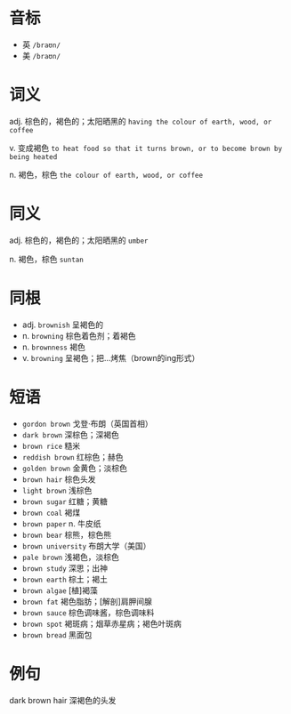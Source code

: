# 音标

- 英 `/braʊn/`
- 美 `/braʊn/`

# 词义

adj. 棕色的，褐色的；太阳晒黑的
`having the colour of earth, wood, or coffee`

v. 变成褐色
`to heat food so that it turns brown, or to become brown by being heated`

n. 褐色，棕色
`the colour of earth, wood, or coffee`

# 同义

adj. 棕色的，褐色的；太阳晒黑的
`umber`

n. 褐色，棕色
`suntan`

# 同根

- adj. `brownish` 呈褐色的
- n. `browning` 棕色着色剂；着褐色
- n. `brownness` 褐色
- v. `browning` 呈褐色；把…烤焦（brown的ing形式）

# 短语

- `gordon brown` 戈登·布朗（英国首相）
- `dark brown` 深棕色；深褐色
- `brown rice` 糙米
- `reddish brown` 红棕色；赫色
- `golden brown` 金黄色；淡棕色
- `brown hair` 棕色头发
- `light brown` 浅棕色
- `brown sugar` 红糖；黄糖
- `brown coal` 褐煤
- `brown paper` n. 牛皮纸
- `brown bear` 棕熊，棕色熊
- `brown university` 布朗大学（美国）
- `pale brown` 浅褐色，淡棕色
- `brown study` 深思；出神
- `brown earth` 棕土；褐土
- `brown algae` [植]褐藻
- `brown fat` 褐色脂肪；[解剖]肩胛间腺
- `brown sauce` 棕色调味酱，棕色调味料
- `brown spot` 褐斑病；烟草赤星病；褐色叶斑病
- `brown bread` 黑面包

# 例句

dark brown hair
深褐色的头发


